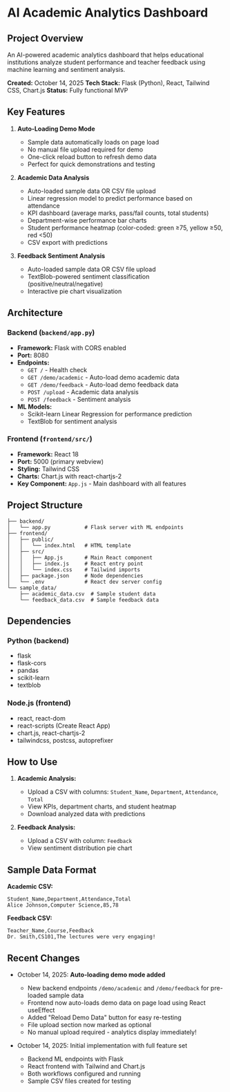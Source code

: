 # AI Academic Analytics Dashboard

## Project Overview
An AI-powered academic analytics dashboard that helps educational institutions analyze student performance and teacher feedback using machine learning and sentiment analysis.

**Created:** October 14, 2025
**Tech Stack:** Flask (Python), React, Tailwind CSS, Chart.js
**Status:** Fully functional MVP

## Key Features
1. **Auto-Loading Demo Mode**
   - Sample data automatically loads on page load
   - No manual file upload required for demo
   - One-click reload button to refresh demo data
   - Perfect for quick demonstrations and testing

2. **Academic Data Analysis**
   - Auto-loaded sample data OR CSV file upload
   - Linear regression model to predict performance based on attendance
   - KPI dashboard (average marks, pass/fail counts, total students)
   - Department-wise performance bar charts
   - Student performance heatmap (color-coded: green ≥75, yellow ≥50, red <50)
   - CSV export with predictions

3. **Feedback Sentiment Analysis**
   - Auto-loaded sample data OR CSV file upload
   - TextBlob-powered sentiment classification (positive/neutral/negative)
   - Interactive pie chart visualization

## Architecture

### Backend (`backend/app.py`)
- **Framework:** Flask with CORS enabled
- **Port:** 8080
- **Endpoints:**
  - `GET /` - Health check
  - `GET /demo/academic` - Auto-load demo academic data
  - `GET /demo/feedback` - Auto-load demo feedback data
  - `POST /upload` - Academic data analysis
  - `POST /feedback` - Sentiment analysis
- **ML Models:**
  - Scikit-learn Linear Regression for performance prediction
  - TextBlob for sentiment analysis

### Frontend (`frontend/src/`)
- **Framework:** React 18
- **Port:** 5000 (primary webview)
- **Styling:** Tailwind CSS
- **Charts:** Chart.js with react-chartjs-2
- **Key Component:** `App.js` - Main dashboard with all features

## Project Structure
```
├── backend/
│   └── app.py           # Flask server with ML endpoints
├── frontend/
│   ├── public/
│   │   └── index.html   # HTML template
│   ├── src/
│   │   ├── App.js       # Main React component
│   │   ├── index.js     # React entry point
│   │   └── index.css    # Tailwind imports
│   ├── package.json     # Node dependencies
│   └── .env             # React dev server config
└── sample_data/
    ├── academic_data.csv  # Sample student data
    └── feedback_data.csv  # Sample feedback data

```

## Dependencies

### Python (backend)
- flask
- flask-cors
- pandas
- scikit-learn
- textblob

### Node.js (frontend)
- react, react-dom
- react-scripts (Create React App)
- chart.js, react-chartjs-2
- tailwindcss, postcss, autoprefixer

## How to Use

1. **Academic Analysis:**
   - Upload a CSV with columns: `Student_Name`, `Department`, `Attendance`, `Total`
   - View KPIs, department charts, and student heatmap
   - Download analyzed data with predictions

2. **Feedback Analysis:**
   - Upload a CSV with column: `Feedback`
   - View sentiment distribution pie chart

## Sample Data Format

**Academic CSV:**
```csv
Student_Name,Department,Attendance,Total
Alice Johnson,Computer Science,85,78
```

**Feedback CSV:**
```csv
Teacher_Name,Course,Feedback
Dr. Smith,CS101,The lectures were very engaging!
```

## Recent Changes
- October 14, 2025: **Auto-loading demo mode added**
  - New backend endpoints `/demo/academic` and `/demo/feedback` for pre-loaded sample data
  - Frontend now auto-loads demo data on page load using React useEffect
  - Added "Reload Demo Data" button for easy re-testing
  - File upload section now marked as optional
  - No manual upload required - analytics display immediately!

- October 14, 2025: Initial implementation with full feature set
  - Backend ML endpoints with Flask
  - React frontend with Tailwind and Chart.js
  - Both workflows configured and running
  - Sample CSV files created for testing
